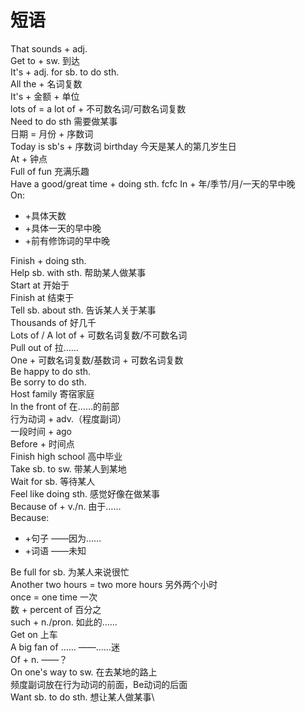 # 短语
That sounds + adj.\
Get to + sw. 到达\
It's + adj. for sb. to do sth.\
All the + 名词复数\
It's + 金额 + 单位\
lots of = a lot of + 不可数名词/可数名词复数\
Need to do sth 需要做某事\
日期 = 月份 + 序数词\
Today is sb's + 序数词 birthday 今天是某人的第几岁生日\
At + 钟点\
Full of fun 充满乐趣\
Have a good/great time + doing sth. fcfc
In + 年/季节/月/一天的早中晚\
On:
- +具体天数
- +具体一天的早中晚
- +前有修饰词的早中晚

Finish + doing sth.\
Help sb. with sth. 帮助某人做某事\
Start at 开始于\
Finish at 结束于\
Tell sb. about sth. 告诉某人关于某事\
Thousands of 好几千\
Lots of / A lot of + 可数名词复数/不可数名词\
Pull out of 拉……\
One + 可数名词复数/基数词 + 可数名词复数\
Be happy to do sth.\
Be sorry to do sth.\
Host family 寄宿家庭\
In the front of 在……的前部\
行为动词 + adv.（程度副词）\
一段时间 + ago \
Before + 时间点\
Finish high school 高中毕业\
Take sb. to sw. 带某人到某地\
Wait for sb. 等待某人\
Feel like doing sth. 感觉好像在做某事\
Because of + v./n. 由于……\
Because:
- +句子 ——因为……
- +词语 ——未知

Be full for sb. 为某人来说很忙\
Another two hours = two more hours 另外两个小时\
once = one time 一次\
数 + percent of 百分之\
such + n./pron. 如此的……\
Get on 上车\
A big fan of …… ——……迷\
Of + n. ——？\
On one's way to sw. 在去某地的路上\
频度副词放在行为动词的前面，Be动词的后面\
Want sb. to do sth. 想让某人做某事\
